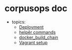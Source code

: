 # corpusops doc

- topics:
    - [Deployment](./deploy)
	- [helpêr commands](./help_cmds.md)
	- [docker_build_chain](./docker_build_chain.md)
	- [Vagrant setup](./vagrant.md)

